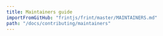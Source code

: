 ```yaml
---
title: Maintainers guide
importFromGitHub: "frintjs/frint/master/MAINTAINERS.md"
path: "/docs/contributing/maintainers"
---
```

